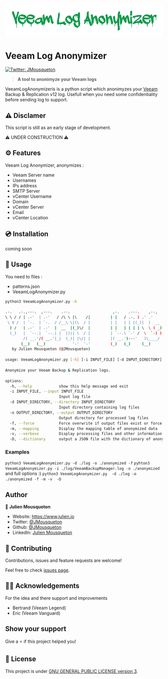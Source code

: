 ![](/.github/logo.png)

# Veeam Log Anonymizer 
[![Twitter: JMousqueton](https://img.shields.io/twitter/follow/JMousqueton.svg?style=social)](https://twitter.com/JMousqueton)

> __A tool to anonimyze your Veeam logs__


VeeamLogAnonymizeris is a python script which anonimyzes your [Veeam](https://www.veeam.com) Backup & Replication v12 log.
Usefull when you need some confidentiality before sending log to support. 

## ⚠️ Disclamer 

This script is still as an early stage of development. 

⚠️ UNDER CONSTRUCTION ⚠️

## ⚙️ Features

Veeam Log Anonymizer, anonymizes : 

- Veeam Server name 
- Usernames 
- IPs address 
- SMTP Server     
- vCenter Username 
- Domain
- vCenter Server
- Email
- vCenter Location

## 💿 Installation

coming soon

## 🚀 Usage 

You need to files : 
* patterns.json 
* VeeamLogAnonymizer.py 
  

```bash
python3 VeeamLogAnonymizer.py -h

.-.   .-.,---.  ,---.    .--.                   ,-.    .---.    ,--,              .--.  .-. .-. .---.  .-. .-..-.   .-.        ,-. _____  ,---.  ,---.    
\ \ / / | .-'  | .-'   / /\ \ |\    /|         | |   / .-. ) .' .'              / /\ \ |  \| |/ .-. ) |  \| | \ \_/ )/|\    /||(|/___  / | .-'  | .-.\   
 \ V /  | `-.  | `-.  / /__\ \|(\  / |         | |   | | |(_)|  |  __          / /__\ \|   | || | |(_)|   | |  \   (_)|(\  / |(_)   / /) | `-.  | `-'/   
  ) /   | .-'  | .-'  |  __  |(_)\/  |         | |   | | | | \  \ ( _)         |  __  || |\  || | | | | |\  |   ) (   (_)\/  || |  / /(_)| .-'  |   (    
  (_)   |  `--.|  `--.| |  |)|| \  / |         | `--.\ `-' /  \  `-) )         | |  |)|| | |)|\ `-' / | | |)|   | |   | \  / || | / /___ |  `--.| |\ \   
        /( __.'/( __.'|_|  (_)| |\/| |         |( __.')---'   )\____/          |_|  (_)/(  (_) )---'  /(  (_)  /(_|   | |\/| |`-'(_____/ /( __.'|_| \)\  
       (__)   (__)            '-'  '-'         (_)   (_)     (__)                     (__)    (_)    (__)     (__)    '-'  '-'          (__) v 1.0  (__) 
   by Julien Mousqueton (@JMousqueton)
    
usage: VeeamLogAnonymizer.py [-h] [-i INPUT_FILE] [-d INPUT_DIRECTORY] -o OUTPUT_DIRECTORY [-f] [-m] [-v] [-D]

Anonymize your Veeam Backup & Replication logs.

options:
  -h, --help            show this help message and exit
  -i INPUT_FILE, --input INPUT_FILE
                        Input log file
  -d INPUT_DIRECTORY, --directory INPUT_DIRECTORY
                        Input directory containing log files
  -o OUTPUT_DIRECTORY, --output OUTPUT_DIRECTORY
                        Output directory for processed log files
  -f, --force           Force overwrite if output files exist or force the creation of output directory if not exists
  -m, --mapping         Display the mapping table of anonymized data
  -v, --verbose         Display processing files and other information
  -D, --dictionary      output a JSON file with the dictionary of anonymized data
  ```

### Examples 

`python3 VeeamLogAnonymizer.py -d ./log -o ./anonymized -f`
`pyhton3 VeeamLogAnonymizer.py -i ./log/VeeamBackupManager.log -o ./anonymized`
and full options :) 
`python3 VeeamLogAnonymizer.py  -d ./log -o ./anonymized -f -m -v  -D     `

## Author

👤 **Julien Mousqueton**

* Website: <https://www.julien.io>
* Twitter: [@JMousqueton](https://twitter.com/JMousqueton)
* Github: [@JMousqueton](https://github.com/JMousqueton)
* LinkedIn: [Julien Mousqueton](https://linkedin.com/in/julienmousqueton)

## 🤝 Contributing

Contributions, issues and feature requests are welcome!

Feel free to check [issues page](https://github.com/JMousqueton/Badware/issues).

## 🙏🏻 Acknowledgements

For the idea and there support and improvements 

* Bertrand (Veeam Legend)
* Eric (Veeam Vanguard)
  
## Show your support

Give a ⭐️ if this project helped you!

## 📝 License

This project is under [GNU GENERAL PUBLIC LICENSE version 3](https://github.com/JMousqueton/VeeamLogAnonymizer/blob/main/LICENSE).
